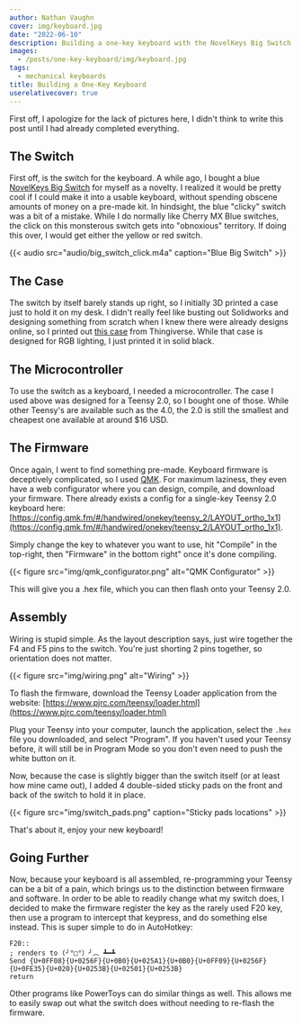 ```yaml
---
author: Nathan Vaughn
cover: img/keyboard.jpg
date: "2022-06-10"
description: Building a one-key keyboard with the NovelKeys Big Switch
images:
  - /posts/one-key-keyboard/img/keyboard.jpg
tags:
  - mechanical keyboards
title: Building a One-Key Keyboard
userelativecover: true
---
```


First off, I apologize for the lack of pictures here, I didn't think to write this
post until I had already completed everything.

## The Switch

First off, is the switch for the keyboard. A while ago, I bought a blue
[NovelKeys Big Switch](https://novelkeys.com/collections/switches/products/the-big-switch-series)
for myself as a novelty. I realized it would be pretty cool if I could make it into a
usable keyboard, without spending obscene amounts of money on a pre-made kit.
In hindsight, the blue "clicky" switch was a bit of a mistake. While I do
normally like Cherry MX Blue switches, the click on this monsterous switch
gets into "obnoxious" territory. If doing this over, I would get either the yellow
or red switch.

{{< audio src="audio/big_switch_click.m4a" caption="Blue Big Switch" >}}

## The Case

The switch by itself barely stands up right, so I initially 3D printed a case just
to hold it on my desk. I didn't really feel like busting out Solidworks and designing
something from scratch when I knew there were already designs online, so I printed
out [this case](https://www.thingiverse.com/thing:3000220) from Thingiverse.
While that case is designed for RGB lighting, I just printed it in solid black.

## The Microcontroller

To use the switch as a keyboard, I needed a microcontroller. The case I used above
was designed for a Teensy 2.0, so I bought one of those. While other Teensy's are
available such as the 4.0, the 2.0 is still the smallest and cheapest one available
at around $16 USD.

## The Firmware

Once again, I went to find something pre-made. Keyboard firmware is deceptively
complicated, so I used [QMK](https://github.com/qmk/qmk_firmware/). For maximum
laziness, they even have a web configurator where you can design, compile, and
download your firmware. There already exists a config for a single-key Teensy 2.0
keyboard here:
[https://config.qmk.fm/#/handwired/onekey/teensy_2/LAYOUT_ortho_1x1](https://config.qmk.fm/#/handwired/onekey/teensy_2/LAYOUT_ortho_1x1).

Simply change the key to whatever you want to use, hit "Compile" in the top-right,
then "Firmware" in the bottom right" once it's done compiling.

{{< figure src="img/qmk_configurator.png" alt="QMK Configurator" >}}

This will give you a .hex file, which you can then flash onto your Teensy 2.0.

## Assembly

Wiring is stupid simple. As the layout description says, just wire together the
F4 and F5 pins to the switch. You're just shorting 2 pins together, so orientation
does not matter.

{{< figure src="img/wiring.png" alt="Wiring" >}}

To flash the firmware, download the Teensy Loader application from the website:
[https://www.pjrc.com/teensy/loader.html](https://www.pjrc.com/teensy/loader.html)

Plug your Teensy into your computer, launch the application, select the `.hex` file you
downloaded, and select "Program". If you haven't used your Teensy before, it will still
be in Program Mode so you don't even need to push the white button on it.

Now, because the case is slightly bigger than the switch itself
(or at least how mine came out), I added 4 double-sided sticky pads on the front
and back of the switch to hold it in place.

{{< figure src="img/switch_pads.png" caption="Sticky pads locations" >}}

That's about it, enjoy your new keyboard!

## Going Further

Now, because your keyboard is all assembled, re-programming your Teensy
can be a bit of a pain, which brings us to the distinction between firmware
and software. In order to be able to readily change what my switch does,
I decided to make the firmware register the key as the rarely used F20 key,
then use a program to intercept that keypress, and do something else
instead. This is super simple to do in AutoHotkey:

```autohotkey
F20::
; renders to (╯°□°）╯︵ ┻━┻
Send {U+0FF08}{U+0256F}{U+0B0}{U+025A1}{U+0B0}{U+0FF09}{U+0256F}{U+0FE35}{U+020}{U+0253B}{U+02501}{U+0253B}
return
```

Other programs like PowerToys can do similar things as well. This allows me to
easily swap out what the switch does without needing to re-flash the firmware.
